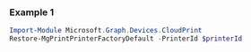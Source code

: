 ### Example 1
``` powershell
Import-Module Microsoft.Graph.Devices.CloudPrint
Restore-MgPrintPrinterFactoryDefault -PrinterId $printerId
```
